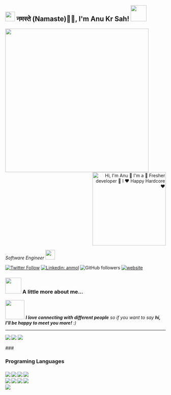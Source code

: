 <h2><img src="https://emojis.slackmojis.com/emojis/images/1531849430/4246/blob-sunglasses.gif?1531849430" width="30"/> नमस्ते (Namaste)🙏🏻, I'm Anu Kr Sah! <img src="https://media.giphy.com/media/12oufCB0MyZ1Go/giphy.gif" width="50"></h2>
<img align='left' src="http://namegif.com/wp-content/uploads/2016/04/Welcome.gif" width="450">
<p align="right">
  
  <img src="https://media.giphy.com/media/M9gbBd9nbDrOTu1Mqx/giphy.gif" width="230" alt="Hi, I'm Anu 👋 I'm a 🚀 Fresher developer 🚀 I ❤️ Happy Hardcore ❤️">
</p>
<p><em>Software Engineer  <a href="#"></a><img src="https://media.giphy.com/media/WUlplcMpOCEmTGBtBW/giphy.gif" width="30"> 
</em></p>

[![Twitter Follow](https://img.shields.io/twitter/follow/Anurag__xd?label=Follow)](https://twitter.com/intent/follow?screen_name=Anurag__xd)
[![Linkedin: anmol](https://img.shields.io/badge/-anu-blue?style=flat-square&logo=Linkedin&logoColor=white&link=https://www.linkedin.com/in/anu-kumar-sah-5197b4146/)](https://www.linkedin.com/in/anu-kumar-sah-5197b4146/)
![GitHub followers](https://img.shields.io/github/followers/Anu374?label=Follow&style=social&link=https://github.com/Anu374)
[![website](https://img.shields.io/badge/Website-46a2f1.svg?&style=flat-square&logo=Google-Chrome&logoColor=white&link=https://anuragxd.rf.gd/)](https://anuragxd.rf.gd/)
<!-- ![](https://visitor-badge.glitch.me/badge?page_id=anmol098.anmol098) -->
<!-- ![Waka Readme](https://github.com/anmol098/anmol098/workflows/Waka%20Readme/badge.svg) -->




### <img src="https://media.giphy.com/media/VgCDAzcKvsR6OM0uWg/giphy.gif" width="50"> A little more about me...  



<img src="https://media.giphy.com/media/LnQjpWaON8nhr21vNW/giphy.gif" width="60"> <em><b>I love connecting with different people</b> so if you want to say <b>hi, I'll be happy to meet you more!</b> :)</em>




<hr>

<img align="left" weight="4" src="https://github-readme-stats.vercel.app/api?username=Anu374&show_icons=true"/>
  
<img weight="475" src="https://github-readme-streak-stats.herokuapp.com/?user=Anu374"/> 


  

<img align="" weight="475" src="https://github-readme-stats.vercel.app/api/top-langs/?username=Anu374&layout=compact"/>



<div class="container">
  
  ###<h3>Programing Languages<h3/>
  
  
<img align="left" src="https://img.shields.io/badge/HTML5-E34F26?style=flatfor-the-badge&logo=html5&logoColor=white"/>
<img align="left" src="https://img.shields.io/badge/CSS3-1572B6?style=flatfor-the-badge&logo=css3&logoColor=white"/>
<img align="left" src="https://img.shields.io/badge/JavaScript-323330?style=flatfor-the-badge&logo=javascript&logoColor=F7DF1E"/>
<img align="left" src="https://img.shields.io/badge/Python-FFD43B?style=flatfor-the-badge&logo=python&logoColor=blue"/><br>
<img align="left" src="https://img.shields.io/badge/Flutter-02569B?style=flatfor-the-badge&logo=flutter&logoColor=white"/>
<img align="left" src="https://img.shields.io/badge/node.js-6DA55F?style=flatfor-the-badge&logo=node.js&logoColor=white"/>
<img align="left" src="https://img.shields.io/badge/GitHub-100000?style=flatfor-the-badge&logo=github&logoColor=white"/>
<img align="left" src="https://img.shields.io/badge/react-%2320232a.svg?style=flatfor-the-badge&logo=react&logoColor=%2361DAFB"/><br> 
<img align="left" src="https://img.shields.io/badge/heroku-%23430098.svg?style=flatfor-the-badge&logo=heroku&logoColor=white"/>


</div>




<!---
Anu374/Anu374 is a ✨ special ✨ repository because its `README.md` (this file) appears on your GitHub profile.
You can click the Preview link to take a look at your changes.
--->
